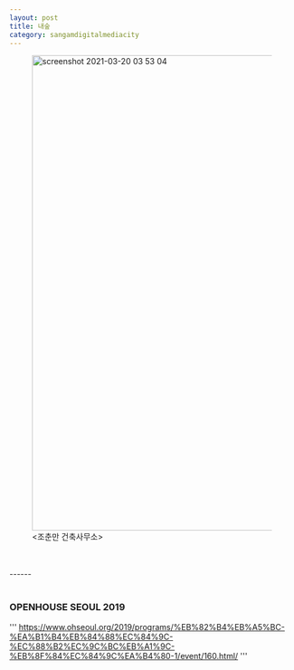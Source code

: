 ```yaml
---
layout: post
title: 내숲
category: sangamdigitalmediacity
---
```


 <figure>
<img width="840" alt="screenshot 2021-03-20 03 53 04" src="https://user-images.githubusercontent.com/81041256/111917632-710f8e00-8ac4-11eb-9c43-1bbfca711d8d.png">
  <figcaption><조춘만 건축사무소></figcaption>
    </figure>

<br/>
<br/>
------
<br/>
<br/>

### OPENHOUSE SEOUL 2019
'''
 <https://www.ohseoul.org/2019/programs/%EB%82%B4%EB%A5%BC-%EA%B1%B4%EB%84%88%EC%84%9C-%EC%88%B2%EC%9C%BC%EB%A1%9C-%EB%8F%84%EC%84%9C%EA%B4%80-1/event/160.html/>
'''
